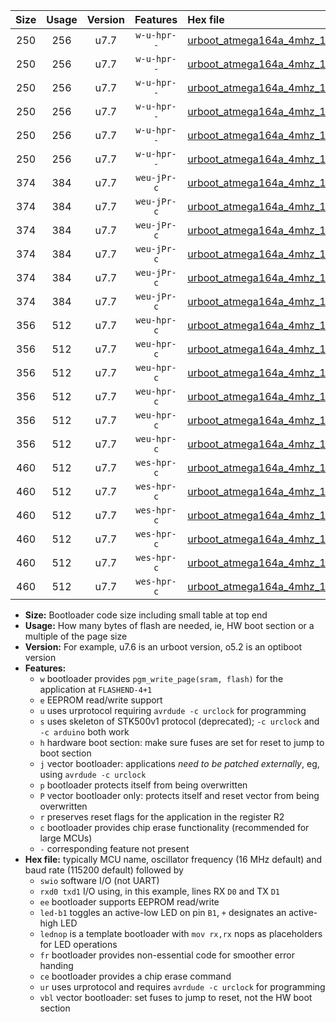 |Size|Usage|Version|Features|Hex file|
|:-:|:-:|:-:|:-:|:--|
|250|256|u7.7|`w-u-hpr--`|[urboot_atmega164a_4mhz_115200bps_swio_rxd0_txd1_led+b0_ur.hex](https://raw.githubusercontent.com/stefanrueger/urboot.hex/main/mcus/atmega164a/fcpu_4mhz/115200_bps/urboot_atmega164a_4mhz_115200bps_swio_rxd0_txd1_led+b0_ur.hex)|
|250|256|u7.7|`w-u-hpr--`|[urboot_atmega164a_4mhz_115200bps_swio_rxd0_txd1_led+b7_ur.hex](https://raw.githubusercontent.com/stefanrueger/urboot.hex/main/mcus/atmega164a/fcpu_4mhz/115200_bps/urboot_atmega164a_4mhz_115200bps_swio_rxd0_txd1_led+b7_ur.hex)|
|250|256|u7.7|`w-u-hpr--`|[urboot_atmega164a_4mhz_115200bps_swio_rxd0_txd1_lednop_ur.hex](https://raw.githubusercontent.com/stefanrueger/urboot.hex/main/mcus/atmega164a/fcpu_4mhz/115200_bps/urboot_atmega164a_4mhz_115200bps_swio_rxd0_txd1_lednop_ur.hex)|
|250|256|u7.7|`w-u-hpr--`|[urboot_atmega164a_4mhz_115200bps_swio_rxd2_txd3_led+b0_ur.hex](https://raw.githubusercontent.com/stefanrueger/urboot.hex/main/mcus/atmega164a/fcpu_4mhz/115200_bps/urboot_atmega164a_4mhz_115200bps_swio_rxd2_txd3_led+b0_ur.hex)|
|250|256|u7.7|`w-u-hpr--`|[urboot_atmega164a_4mhz_115200bps_swio_rxd2_txd3_led+b7_ur.hex](https://raw.githubusercontent.com/stefanrueger/urboot.hex/main/mcus/atmega164a/fcpu_4mhz/115200_bps/urboot_atmega164a_4mhz_115200bps_swio_rxd2_txd3_led+b7_ur.hex)|
|250|256|u7.7|`w-u-hpr--`|[urboot_atmega164a_4mhz_115200bps_swio_rxd2_txd3_lednop_ur.hex](https://raw.githubusercontent.com/stefanrueger/urboot.hex/main/mcus/atmega164a/fcpu_4mhz/115200_bps/urboot_atmega164a_4mhz_115200bps_swio_rxd2_txd3_lednop_ur.hex)|
|374|384|u7.7|`weu-jPr-c`|[urboot_atmega164a_4mhz_115200bps_swio_rxd0_txd1_ee_led+b0_fr_ce_ur_vbl.hex](https://raw.githubusercontent.com/stefanrueger/urboot.hex/main/mcus/atmega164a/fcpu_4mhz/115200_bps/urboot_atmega164a_4mhz_115200bps_swio_rxd0_txd1_ee_led+b0_fr_ce_ur_vbl.hex)|
|374|384|u7.7|`weu-jPr-c`|[urboot_atmega164a_4mhz_115200bps_swio_rxd0_txd1_ee_led+b7_fr_ce_ur_vbl.hex](https://raw.githubusercontent.com/stefanrueger/urboot.hex/main/mcus/atmega164a/fcpu_4mhz/115200_bps/urboot_atmega164a_4mhz_115200bps_swio_rxd0_txd1_ee_led+b7_fr_ce_ur_vbl.hex)|
|374|384|u7.7|`weu-jPr-c`|[urboot_atmega164a_4mhz_115200bps_swio_rxd0_txd1_ee_lednop_fr_ce_ur_vbl.hex](https://raw.githubusercontent.com/stefanrueger/urboot.hex/main/mcus/atmega164a/fcpu_4mhz/115200_bps/urboot_atmega164a_4mhz_115200bps_swio_rxd0_txd1_ee_lednop_fr_ce_ur_vbl.hex)|
|374|384|u7.7|`weu-jPr-c`|[urboot_atmega164a_4mhz_115200bps_swio_rxd2_txd3_ee_led+b0_fr_ce_ur_vbl.hex](https://raw.githubusercontent.com/stefanrueger/urboot.hex/main/mcus/atmega164a/fcpu_4mhz/115200_bps/urboot_atmega164a_4mhz_115200bps_swio_rxd2_txd3_ee_led+b0_fr_ce_ur_vbl.hex)|
|374|384|u7.7|`weu-jPr-c`|[urboot_atmega164a_4mhz_115200bps_swio_rxd2_txd3_ee_led+b7_fr_ce_ur_vbl.hex](https://raw.githubusercontent.com/stefanrueger/urboot.hex/main/mcus/atmega164a/fcpu_4mhz/115200_bps/urboot_atmega164a_4mhz_115200bps_swio_rxd2_txd3_ee_led+b7_fr_ce_ur_vbl.hex)|
|374|384|u7.7|`weu-jPr-c`|[urboot_atmega164a_4mhz_115200bps_swio_rxd2_txd3_ee_lednop_fr_ce_ur_vbl.hex](https://raw.githubusercontent.com/stefanrueger/urboot.hex/main/mcus/atmega164a/fcpu_4mhz/115200_bps/urboot_atmega164a_4mhz_115200bps_swio_rxd2_txd3_ee_lednop_fr_ce_ur_vbl.hex)|
|356|512|u7.7|`weu-hpr-c`|[urboot_atmega164a_4mhz_115200bps_swio_rxd0_txd1_ee_led+b0_fr_ce_ur.hex](https://raw.githubusercontent.com/stefanrueger/urboot.hex/main/mcus/atmega164a/fcpu_4mhz/115200_bps/urboot_atmega164a_4mhz_115200bps_swio_rxd0_txd1_ee_led+b0_fr_ce_ur.hex)|
|356|512|u7.7|`weu-hpr-c`|[urboot_atmega164a_4mhz_115200bps_swio_rxd0_txd1_ee_led+b7_fr_ce_ur.hex](https://raw.githubusercontent.com/stefanrueger/urboot.hex/main/mcus/atmega164a/fcpu_4mhz/115200_bps/urboot_atmega164a_4mhz_115200bps_swio_rxd0_txd1_ee_led+b7_fr_ce_ur.hex)|
|356|512|u7.7|`weu-hpr-c`|[urboot_atmega164a_4mhz_115200bps_swio_rxd0_txd1_ee_lednop_fr_ce_ur.hex](https://raw.githubusercontent.com/stefanrueger/urboot.hex/main/mcus/atmega164a/fcpu_4mhz/115200_bps/urboot_atmega164a_4mhz_115200bps_swio_rxd0_txd1_ee_lednop_fr_ce_ur.hex)|
|356|512|u7.7|`weu-hpr-c`|[urboot_atmega164a_4mhz_115200bps_swio_rxd2_txd3_ee_led+b0_fr_ce_ur.hex](https://raw.githubusercontent.com/stefanrueger/urboot.hex/main/mcus/atmega164a/fcpu_4mhz/115200_bps/urboot_atmega164a_4mhz_115200bps_swio_rxd2_txd3_ee_led+b0_fr_ce_ur.hex)|
|356|512|u7.7|`weu-hpr-c`|[urboot_atmega164a_4mhz_115200bps_swio_rxd2_txd3_ee_led+b7_fr_ce_ur.hex](https://raw.githubusercontent.com/stefanrueger/urboot.hex/main/mcus/atmega164a/fcpu_4mhz/115200_bps/urboot_atmega164a_4mhz_115200bps_swio_rxd2_txd3_ee_led+b7_fr_ce_ur.hex)|
|356|512|u7.7|`weu-hpr-c`|[urboot_atmega164a_4mhz_115200bps_swio_rxd2_txd3_ee_lednop_fr_ce_ur.hex](https://raw.githubusercontent.com/stefanrueger/urboot.hex/main/mcus/atmega164a/fcpu_4mhz/115200_bps/urboot_atmega164a_4mhz_115200bps_swio_rxd2_txd3_ee_lednop_fr_ce_ur.hex)|
|460|512|u7.7|`wes-hpr-c`|[urboot_atmega164a_4mhz_115200bps_swio_rxd0_txd1_ee_led+b0_fr_ce.hex](https://raw.githubusercontent.com/stefanrueger/urboot.hex/main/mcus/atmega164a/fcpu_4mhz/115200_bps/urboot_atmega164a_4mhz_115200bps_swio_rxd0_txd1_ee_led+b0_fr_ce.hex)|
|460|512|u7.7|`wes-hpr-c`|[urboot_atmega164a_4mhz_115200bps_swio_rxd0_txd1_ee_led+b7_fr_ce.hex](https://raw.githubusercontent.com/stefanrueger/urboot.hex/main/mcus/atmega164a/fcpu_4mhz/115200_bps/urboot_atmega164a_4mhz_115200bps_swio_rxd0_txd1_ee_led+b7_fr_ce.hex)|
|460|512|u7.7|`wes-hpr-c`|[urboot_atmega164a_4mhz_115200bps_swio_rxd0_txd1_ee_lednop_fr_ce.hex](https://raw.githubusercontent.com/stefanrueger/urboot.hex/main/mcus/atmega164a/fcpu_4mhz/115200_bps/urboot_atmega164a_4mhz_115200bps_swio_rxd0_txd1_ee_lednop_fr_ce.hex)|
|460|512|u7.7|`wes-hpr-c`|[urboot_atmega164a_4mhz_115200bps_swio_rxd2_txd3_ee_led+b0_fr_ce.hex](https://raw.githubusercontent.com/stefanrueger/urboot.hex/main/mcus/atmega164a/fcpu_4mhz/115200_bps/urboot_atmega164a_4mhz_115200bps_swio_rxd2_txd3_ee_led+b0_fr_ce.hex)|
|460|512|u7.7|`wes-hpr-c`|[urboot_atmega164a_4mhz_115200bps_swio_rxd2_txd3_ee_led+b7_fr_ce.hex](https://raw.githubusercontent.com/stefanrueger/urboot.hex/main/mcus/atmega164a/fcpu_4mhz/115200_bps/urboot_atmega164a_4mhz_115200bps_swio_rxd2_txd3_ee_led+b7_fr_ce.hex)|
|460|512|u7.7|`wes-hpr-c`|[urboot_atmega164a_4mhz_115200bps_swio_rxd2_txd3_ee_lednop_fr_ce.hex](https://raw.githubusercontent.com/stefanrueger/urboot.hex/main/mcus/atmega164a/fcpu_4mhz/115200_bps/urboot_atmega164a_4mhz_115200bps_swio_rxd2_txd3_ee_lednop_fr_ce.hex)|

- **Size:** Bootloader code size including small table at top end
- **Usage:** How many bytes of flash are needed, ie, HW boot section or a multiple of the page size
- **Version:** For example, u7.6 is an urboot version, o5.2 is an optiboot version
- **Features:**
  + `w` bootloader provides `pgm_write_page(sram, flash)` for the application at `FLASHEND-4+1`
  + `e` EEPROM read/write support
  + `u` uses urprotocol requiring `avrdude -c urclock` for programming
  + `s` uses skeleton of STK500v1 protocol (deprecated); `-c urclock` and `-c arduino` both work
  + `h` hardware boot section: make sure fuses are set for reset to jump to boot section
  + `j` vector bootloader: applications *need to be patched externally*, eg, using `avrdude -c urclock`
  + `p` bootloader protects itself from being overwritten
  + `P` vector bootloader only: protects itself and reset vector from being overwritten
  + `r` preserves reset flags for the application in the register R2
  + `c` bootloader provides chip erase functionality (recommended for large MCUs)
  + `-` corresponding feature not present
- **Hex file:** typically MCU name, oscillator frequency (16 MHz default) and baud rate (115200 default) followed by
  + `swio` software I/O (not UART)
  + `rxd0 txd1` I/O using, in this example, lines RX `D0` and TX `D1`
  + `ee` bootloader supports EEPROM read/write
  + `led-b1` toggles an active-low LED on pin `B1`, `+` designates an active-high LED
  + `lednop` is a template bootloader with `mov rx,rx` nops as placeholders for LED operations
  + `fr` bootloader provides non-essential code for smoother error handing
  + `ce` bootloader provides a chip erase command
  + `ur` uses urprotocol and requires `avrdude -c urclock` for programming
  + `vbl` vector bootloader: set fuses to jump to reset, not the HW boot section
